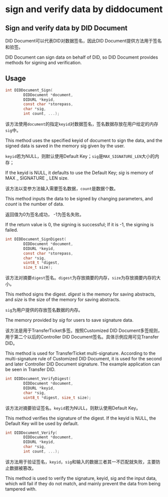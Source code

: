 # sign and verify data by diddocument

## Sign and verify data by DID Document

DID Document可以代表DID对数据签名，因此DID Document提供方法用于签名和验签。

DID Document can sign data on behalf of DID, so DID Document provides methods for signing and verification.

## Usage

```c
int DIDDocument_Sign(
        DIDDocument *document,
        DIDURL *keyid,
        const char *storepass,
        char *sig,
        int count, ...);
```

该方法使用`document`的指定`keyid`对数据签名，签名数据存放在用户给定的内存`sig`中。

This method uses the specified keyid of document to sign the data, and the signed data is saved in the memory sig given by the user.

`keyid`若为NULL，则默认使用Default Key；`sig`是`MAX_SIGNATURE_LEN`大小的内存；

If the keyid is NULL, it defaults to use the Default Key; _sig_ is memory of MAX \_ SIGNATURE \_ LEN size.

该方法以变参方法输入需要签名数据，`count`是数据个数。

This method inputs the data to be signed by changing parameters, and _count_ is the number of data.

返回值为0为签名成功， -1为签名失败。

If the return value is 0, the signing is successful; If it is -1, the signing is failed.

```c
int DIDDocument_SignDigest(
        DIDDocument *document,
        DIDURL *keyid,
        const char *storepass,
        char *sig,
        uint8_t *digest,
        size_t size);
```

该方法对摘要`digest`签名。`digest`为存放摘要的内存，`size`为存放摘要内存的大小。

This method signs the digest. _digest_ is the memory for saving abstracts, and _size_ is the size of the memory for saving abstracts.

`sig`为用户提供的存放签名数据的内存。

The memory provided by _sig_ for users to save signature data.

该方法是用于TransferTicket多签。按照Customized DID Document多签规则，用于第二个以后的Controller DID Document签名。具体示例应用可见Transfer DID。

This method is used for TransferTicket multi-signature. According to the multi-signature rule of Customized DID Document, it is used for the second and later Controller DID Document signature. The example application can be seen in Transfer DID.

```c
int DIDDocument_VerifyDigest(
        DIDDocument *document,
        DIDURL *keyid,
        char *sig,
        uint8_t *digest, size_t size);
```

该方法对摘要验证签名。`keyid`若为NULL，则默认使用Default Key。

This method verifies the signature of the digest. If the keyid is NULL, the Default Key will be used by default.

```c
int DIDDocument_Verify(
        DIDDocument *document,
        DIDURL *keyid,
        char *sig,
        int count, ...);
```

该方法用于验证签名，`keyid`，`sig`和输入的数据三者其一不匹配就失败，主要防止数据被篡改。

This method is used to verify the signature, keyid, sig and the input data, which will fail if they do not match, and mainly prevent the data from being tampered with.
